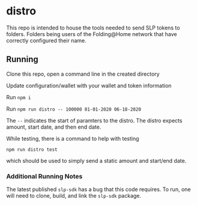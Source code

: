 # distro

This repo is intended to house the tools needed to send SLP tokens to folders.
Folders being users of the Folding@Home network that have correctly configured their name.

## Running

Clone this repo, open a command line in the created directory

Update configuration/wallet with your wallet and token information

Run ```npm i```

Run ```npm run distro -- 100000 01-01-2020 06-18-2020```

The ```--``` indicates the start of paramters to the distro. The distro expects amount, start date, and then end date.

While testing, there is a command to help with testing

```npm run distro test```

which should be used to simply send a static amount and start/end date.

### Additional Running Notes

The latest published ```slp-sdk``` has a bug that this code requires.
To run, one will need to clone, build, and link the ```slp-sdk``` package.